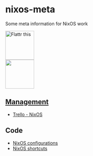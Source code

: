 # nixos-meta
 
Some meta information for NixOS work

<a href="https://flattr.com/submit/auto?fid=01v5oy&url=https%3A%2F%2Fgithub.com%2Fsheenobu%2Fnixos-meta%2F" target="_blank"><img width="90px" src="https://button.flattr.com/flattr-badge-large.png" alt="Flattr this" title="Flattr this" border="0"></a>
<br/>
<a href="https://liberapay.com/sheenobu/donate"><img width="90px" src="https://liberapay.com/assets/widgets/donate.svg">

## Management
 
 * [Trello - NixOS](https://trello.com/b/oW6JbCi6)

## Code

 * [NixOS configurations](https://github.com/sheenobu/rcfiles/tree/master/nixos)
 * [NixOS shortcuts](https://github.com/sheenobu/rcfiles/tree/master/bashrc/os/nix)
